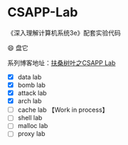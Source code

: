 # CSAPP-Lab
《深入理解计算机系统3e》配套实验代码

:smile:  盘它

系列博客地址：[扶桑树叶之CSAPP Lab](http://blog.scarboroughcoral.top/tags/CSAPP-Lab/)


- [x] data lab
- [x] bomb lab
- [x] attack lab
- [x] arch lab
- [ ] cache lab 【Work in process】
- [ ] shell lab
- [ ] malloc lab
- [ ] proxy lab
